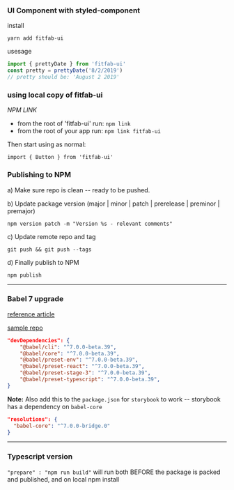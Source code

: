 ### UI Component with styled-component

install

`yarn add fitfab-ui`

usesage

```js
import { prettyDate } from 'fitfab-ui'
const pretty = prettyDate('8/2/2019')
// pretty should be: 'August 2 2019'
```

### using local copy of fitfab-ui

_NPM LINK_

-   from the root of 'fitfab-ui' run: `npm link`
-   from the root of your app run: `npm link fitfab-ui`

Then start using as normal:

`import { Button } from 'fitfab-ui'`

### Publishing to NPM

a) Make sure repo is clean -- ready to be pushed.

b) Update package version (major | minor | patch | prerelease | preminor | premajor)

`npm version patch -m "Version %s - relevant comments"`

c) Update remote repo and tag

`git push && git push --tags`

d) Finally publish to NPM

`npm publish`

---

### Babel 7 upgrade

[reference article](http://artsy.github.io/blog/2017/11/27/Babel-7-and-TypeScript/)

[sample repo](https://github.com/damassi/babel-7-typescript-example)

```json
"devDependencies": {
    "@babel/cli": "^7.0.0-beta.39",
    "@babel/core": "^7.0.0-beta.39",
    "@babel/preset-env": "^7.0.0-beta.39",
    "@babel/preset-react": "^7.0.0-beta.39",
    "@babel/preset-stage-3": "^7.0.0-beta.39",
    "@babel/preset-typescript": "^7.0.0-beta.39",
}
```

**Note:** Also add this to the `package.json` for `storybook` to work -- storybook has a dependency on `babel-core`

```json
"resolutions": {
  "babel-core": "^7.0.0-bridge.0"
}
```

---

### Typescript version

`"prepare" : "npm run build"` will run both BEFORE the package is packed and published, and on local npm install

